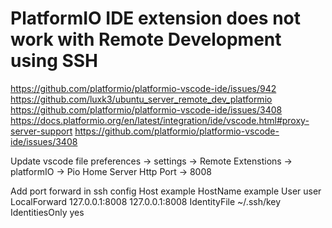# PlatformIO IDE extension does not work with Remote Development using SSH
https://github.com/platformio/platformio-vscode-ide/issues/942
https://github.com/luxk3/ubuntu_server_remote_dev_platformio
https://github.com/platformio/platformio-vscode-ide/issues/3408
https://docs.platformio.org/en/latest/integration/ide/vscode.html#proxy-server-support
https://github.com/platformio/platformio-vscode-ide/issues/3408

Update vscode file 
preferences -> settings 
-> Remote Extenstions -> platformIO 
-> Pio Home Server Http Port -> 8008

Add port forward in ssh config
Host example
	HostName example
	User user
	LocalForward 127.0.0.1:8008 127.0.0.1:8008
	IdentityFile ~/.ssh/key
	IdentitiesOnly yes